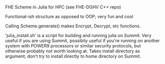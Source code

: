 FHE Scheme in Julia for HPC (see FHE-DGHV C++ repo)

Functional-ish structure as opposed to OOP; very fun and cool

Calling Scheme.generate() makes Encrypt, Decrypt, etc functions.

'julia_install.sh' is a script for building and running julia on Summit. Very useful if you are using Summit, possibily useful if you're running on another system with POWER9 processors or similar security protocols, but otherwise probably not worth looking at. Takes install directory as argument; don't try to install directly to home directory on Summit.


